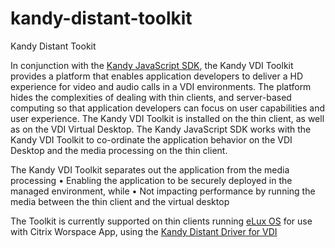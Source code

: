 # kandy-distant-toolkit
Kandy Distant Tookit

In conjunction with the [Kandy JavaScript SDK](https://github.com/Kandy-IO), the Kandy VDI Toolkit provides a platform that enables application developers to deliver a HD experience for video and audio calls in a VDI environments. The platform hides the complexities of dealing with thin clients, and server-based computing so that application developers can focus on user capabilities and user experience.
The Kandy VDI Toolkit is installed on the thin client, as well as on the VDI Virtual Desktop. The Kandy JavaScript SDK works with the Kandy VDI Toolkit to co-ordinate the application behavior on the VDI Desktop and the media processing on the thin client.

The Kandy VDI Toolkit separates out the application from the media processing
•	Enabling the application to be securely deployed in the managed environment, while
•	Not impacting performance by running the media between the thin client and the virtual desktop

The Toolkit is currently supported on thin clients running [eLux OS](https://www.unicon-software.com/products/elux/) for use with Citrix Worspace App, using the [Kandy Distant Driver for VDI](https://github.com/Kandy-IO/kandy-distant-vdi)
